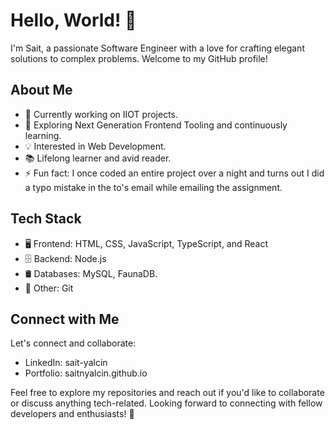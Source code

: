 # Hello, World! 👋

I'm Sait, a passionate Software Engineer with a love for crafting elegant solutions to complex problems. Welcome to my GitHub profile!

## About Me

- 💼 Currently working on IIOT projects.
- 🌱 Exploring Next Generation Frontend Tooling and continuously learning.
- 💡 Interested in Web Development.
- 📚 Lifelong learner and avid reader.
- ⚡ Fun fact: I once coded an entire project over a night and turns out I did a typo mistake in the to's email while emailing the assignment.

## Tech Stack

- 🖥️ Frontend: HTML, CSS, JavaScript, TypeScript, and React
- 🗄️ Backend: Node.js
- 🛢️ Databases: MySQL, FaunaDB.
- 🚀 Other: Git

## Connect with Me

Let's connect and collaborate:

- LinkedIn: sait-yalcin
- Portfolio: saitnyalcin.github.io

Feel free to explore my repositories and reach out if you'd like to collaborate or discuss anything tech-related. Looking forward to connecting with fellow developers and enthusiasts! 🚀

<!---
saitnyalcin/saitnyalcin is a ✨ special ✨ repository because its `README.md` (this file) appears on your GitHub profile.
You can click the Preview link to take a look at your changes.
--->
